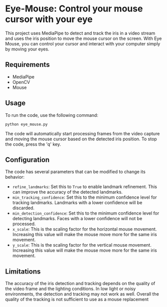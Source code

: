 # Eye-Mouse: Control your mouse cursor with your eye 

This project uses MediaPipe to detect and track the iris in a video stream and uses the iris position to move the mouse cursor on the screen. With Eye Mouse, you can control your cursor and interact with your computer simply by moving your eyes.

## Requirements
- MediaPipe
- OpenCV
- Mouse

## Usage
To run the code, use the following command:

```
python eye_mouse.py
```
The code will automatically start processing frames from the video capture and moving the mouse cursor based on the detected iris position. To stop the code, press the 'q' key.

## Configuration
The code has several parameters that can be modified to change its behavior:

- `refine_landmarks`: Set this to `True` to enable landmark refinement. This can improve the accuracy of the detected landmarks.
- `min_tracking_confidence`: Set this to the minimum confidence level for tracking landmarks. Landmarks with a lower confidence will be discarded.
- `min_detection_confidence`: Set this to the minimum confidence level for detecting landmarks. Faces with a lower confidence will not be processed.
- `x_scale`: This is the scaling factor for the horizontal mouse movement. Increasing this value will make the mouse move more for the same iris movement.
- `y_scale`: This is the scaling factor for the vertical mouse movement. Increasing this value will make the mouse move more for the same iris movement.

## Limitations
The accuracy of the iris detection and tracking depends on the quality of the video frame and the lighting conditions. In low light or noisy environments, the detection and tracking may not work as well. Overall the quality of the tracking is not sufficient to use as a mouse replacement
